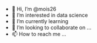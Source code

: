 - 👋 Hi, I’m @mois26
- 👀 I’m interested in data science
- 🌱 I’m currently learning 
- 💞️ I’m looking to collaborate on ...
- 📫 How to reach me ...

<!---
mois26/mois26 is a ✨ special ✨ repository because its `README.md` (this file) appears on your GitHub profile.
You can click the Preview link to take a look at your changes.
--->
